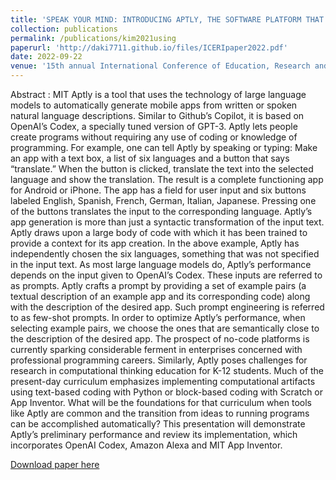 ```yaml
---
title: 'SPEAK YOUR MIND: INTRODUCING APTLY, THE SOFTWARE PLATFORM THAT TURNS IDEAS INTO WORKING APPS'
collection: publications
permalink: /publications/kim2021using
paperurl: 'http://daki7711.github.io/files/ICERIpaper2022.pdf'
date: 2022-09-22
venue: '15th annual International Conference of Education, Research and Innovation'
---
```


Abstract : MIT Aptly is a tool that uses the technology of large language models to automatically generate mobile apps from written or spoken natural language descriptions. Similar to Github’s Copilot, it is based on OpenAI’s Codex, a specially tuned version of GPT-3. Aptly lets people create programs without requiring any use of coding or knowledge of programming. For example, one can tell Aptly by speaking or typing:
 Make an app with a text box, a list of six languages and a button that says “translate.” When the button is clicked, translate the text into the selected language and show the translation.
The result is a complete functioning app for Android or iPhone. The app has a field for user input and six buttons labeled English, Spanish, French, German, Italian, Japanese. Pressing one of the buttons translates the input to the corresponding language. Aptly’s app generation is more than just a syntactic transformation of the input text. Aptly draws upon a large body of code with which it has been trained to provide a context for its app creation. In the above example, Aptly has independently chosen the six languages, something that was not specified in the input text.
As most large language models do, Aptly’s performance depends on the input given to OpenAI’s Codex. These inputs are referred to as prompts. Aptly crafts a prompt by providing a set of example pairs (a textual description of an example app and its corresponding code) along with the description of the desired app. Such prompt engineering is referred to as few-shot prompts. In order to optimize Aptly’s performance, when selecting example pairs, we choose the ones that are semantically close to
the description of the desired app.
The prospect of no-code platforms is currently sparking considerable ferment in enterprises concerned with professional programming careers. Similarly, Aptly poses challenges for research in computational thinking education for K-12 students. Much of the present-day curriculum emphasizes implementing computational artifacts using text-based coding with Python or block-based coding with Scratch or App Inventor. What will be the foundations for that curriculum when tools like Aptly are common and the transition from ideas to running programs can be accomplished automatically?
This presentation will demonstrate Aptly’s preliminary performance and review its implementation, which incorporates OpenAI Codex, Amazon Alexa and MIT App Inventor.

[Download paper here](http://daki7711.github.io/files/ICERIpaper2022.pdf)

